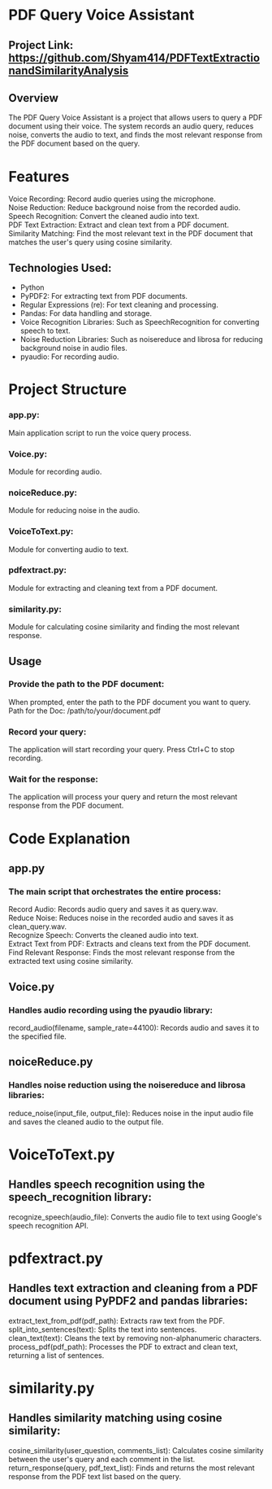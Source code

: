 
# PDF Query Voice Assistant
## Project Link: https://github.com/Shyam414/PDFTextExtractionandSimilarityAnalysis

## Overview

The PDF Query Voice Assistant is a project that allows users to query a PDF document using their voice. The system records an audio query, reduces noise, converts the audio to text, and finds the most relevant response from the PDF document based on the query.

# Features
Voice Recording: Record audio queries using the microphone.<br>
Noise Reduction: Reduce background noise from the recorded audio.<br>
Speech Recognition: Convert the cleaned audio into text.<br>
PDF Text Extraction: Extract and clean text from a PDF document.<br>
Similarity Matching: Find the most relevant text in the PDF document that matches the user's query using cosine similarity.


## Technologies Used:

- Python
- PyPDF2: For extracting text from PDF documents.
- Regular Expressions (re): For text cleaning and processing.
- Pandas: For data handling and storage.
- Voice Recognition Libraries: Such as SpeechRecognition for converting speech to text.
- Noise Reduction Libraries: Such as noisereduce and librosa for reducing background noise in audio files.
- pyaudio: For recording audio.  

# Project Structure
### app.py: 
Main application script to run the voice query process.
### Voice.py: 
Module for recording audio.
### noiceReduce.py: 
Module for reducing noise in the audio.
### VoiceToText.py: 
Module for converting audio to text.
### pdfextract.py: 
Module for extracting and cleaning text from a PDF document.
### similarity.py: 
Module for calculating cosine similarity and finding the most relevant response.




## Usage
### Provide the path to the PDF document:
When prompted, enter the path to the PDF document you want to query.<br>
Path for the Doc: /path/to/your/document.pdf
### Record your query:
The application will start recording your query. Press Ctrl+C to stop recording.
### Wait for the response:
The application will process your query and return the most relevant response from the PDF document.


# Code Explanation
## app.py
### The main script that orchestrates the entire process:

Record Audio: Records audio query and saves it as query.wav.<br>
Reduce Noise: Reduces noise in the recorded audio and saves it as clean_query.wav.<br>
Recognize Speech: Converts the cleaned audio into text.<br>
Extract Text from PDF: Extracts and cleans text from the PDF document.<br>
Find Relevant Response: Finds the most relevant response from the extracted text using cosine similarity.
## Voice.py
### Handles audio recording using the pyaudio library:

record_audio(filename, sample_rate=44100): Records audio and saves it to the specified file.
## noiceReduce.py
### Handles noise reduction using the noisereduce and librosa libraries:

reduce_noise(input_file, output_file): Reduces noise in the input audio file and saves the cleaned audio to the output file.
# VoiceToText.py
## Handles speech recognition using the speech_recognition library:

recognize_speech(audio_file): Converts the audio file to text using Google's speech recognition API.
# pdfextract.py
## Handles text extraction and cleaning from a PDF document using PyPDF2 and pandas libraries:

extract_text_from_pdf(pdf_path): Extracts raw text from the PDF.<br>
split_into_sentences(text): Splits the text into sentences.<br>
clean_text(text): Cleans the text by removing non-alphanumeric characters.<br>
process_pdf(pdf_path): Processes the PDF to extract and clean text, returning a list of sentences.<br>

# similarity.py
## Handles similarity matching using cosine similarity:

cosine_similarity(user_question, comments_list): Calculates cosine similarity between the user's query and each comment in the list.<br>
return_response(query, pdf_text_list): Finds and returns the most relevant response from the PDF text list based on the query.







